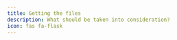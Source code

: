 ```yaml
---
title: Getting the files
description: What should be taken into consideration?
icon: fas fa-flask
---
```


